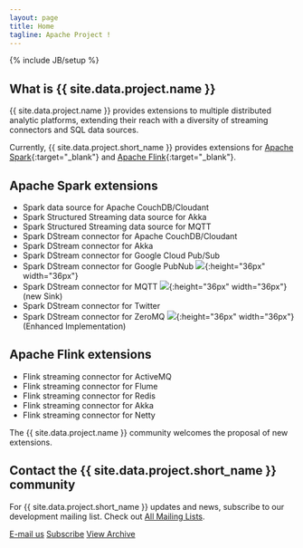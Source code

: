 ```yaml
---
layout: page
title: Home
tagline: Apache Project !
---
```

<!--
{% comment %}
Licensed to the Apache Software Foundation (ASF) under one or more
contributor license agreements.  See the NOTICE file distributed with
this work for additional information regarding copyright ownership.
The ASF licenses this file to you under the Apache License, Version 2.0
(the "License"); you may not use this file except in compliance with
the License.  You may obtain a copy of the License at

http://www.apache.org/licenses/LICENSE-2.0

Unless required by applicable law or agreed to in writing, software
distributed under the License is distributed on an "AS IS" BASIS,
WITHOUT WARRANTIES OR CONDITIONS OF ANY KIND, either express or implied.
See the License for the specific language governing permissions and
limitations under the License.
{% endcomment %}
-->

{% include JB/setup %}

## What is {{ site.data.project.name }}

{{ site.data.project.name }} provides extensions to multiple distributed analytic platforms, extending their reach with a diversity of streaming connectors and SQL data sources.

Currently, {{ site.data.project.short_name }} provides extensions for [Apache Spark](http://spark.apache.org){:target="_blank"} and [Apache Flink](http://flink.apache.org){:target="_blank"}.


## Apache Spark extensions

 - Spark data source for Apache CouchDB/Cloudant
 - Spark Structured Streaming data source for Akka
 - Spark Structured Streaming data source for MQTT
 - Spark DStream connector for Apache CouchDB/Cloudant
 - Spark DStream connector for Akka
 - Spark DStream connector for Google Cloud Pub/Sub
 - Spark DStream connector for Google PubNub ![](/assets/themes/apache-clean/img/new-black.png){:height="36px" width="36px"}
 - Spark DStream connector for MQTT ![](/assets/themes/apache-clean/img/new-black.png){:height="36px" width="36px"} (new Sink)
 - Spark DStream connector for Twitter
 - Spark DStream connector for ZeroMQ ![](/assets/themes/apache-clean/img/new-black.png){:height="36px" width="36px"} (Enhanced Implementation)


## Apache Flink extensions

 - Flink streaming connector for ActiveMQ
 - Flink streaming connector for Flume
 - Flink streaming connector for Redis
 - Flink streaming connector for Akka
 - Flink streaming connector for Netty


The {{ site.data.project.name }} community welcomes the proposal of new extensions.

## Contact the {{ site.data.project.short_name }} community

For {{ site.data.project.short_name }} updates and news, subscribe to our development mailing list. Check out [All Mailing Lists](/community).

<div class="row">
  <div class="col-md-12">
      <a href="mailto:{{ site.data.project.dev_list }}?subject=Please update your subject" class="btn btn-primary btn-lg bigFingerButton" role="button">E-mail us</a>
      <a href="mailto:{{ site.data.project.dev_list_subscribe }}?subject=send this email to subscribe" class="btn btn-primary btn-lg bigFingerButton" role="button">Subscribe</a>
      <a href="{{ site.data.project.dev_list_archive_mailarchive }}" target="_blank" class="btn btn-primary btn-lg bigFingerButton" role="button">View Archive</a>
  </div>
</div>
